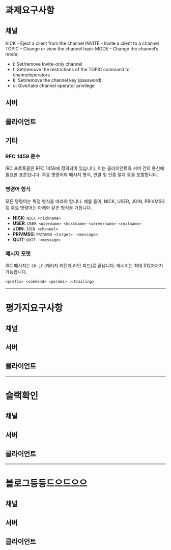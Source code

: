 # 과제요구사항
## 채널
KICK - Eject a client from the channel
INVITE - Invite a client to a channel
TOPIC - Change or view the channel topic
MODE - Change the channel’s mode:
- i: Set/remove Invite-only channel
- t: Set/remove the restrictions of the TOPIC command to channeloperators
- k: Set/remove the channel key (password)
- o: Give/take channel operator privilege
## 서버
## 클라이언트
## 기타
### RFC 1459 준수
IRC 프로토콜은 RFC 1459에 정의되어 있습니다. 이는 클라이언트와 서버 간의 통신에 필요한 표준입니다. 주요 명령어와 메시지 형식, 연결 및 인증 절차 등을 포함합니다.

### 명령어 형식
모든 명령어는 특정 형식을 따라야 합니다. 예를 들어, NICK, USER, JOIN, PRIVMSG 등 주요 명령어는 아래와 같은 형식을 가집니다.
- **NICK**: `NICK <nickname>`
- **USER**: `USER <username> <hostname> <servername> <realname>`
- **JOIN**: `JOIN <channel>`
- **PRIVMSG**: `PRIVMSG <target> :<message>`
- **QUIT**: `QUIT :<message>`

### 메시지 포맷
IRC 메시지는 `CR LF` (캐리지 리턴과 라인 피드)로 끝납니다. 메시지는 최대 512자까지 가능합니다.
```irc
<prefix> <command> <params> :<trailing>
```
----
# 평가지요구사항
## 채널
## 서버
## 클라이언트
----
# 슬랙확인
## 채널
## 서버
## 클라이언트
----
# 블로그등등드으드으으
## 채널
## 서버
## 클라이언트
